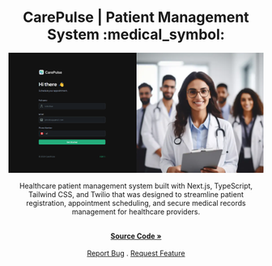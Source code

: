 <a id="readme-top"></a>

<h1 align="center">CarePulse | Patient Management System :medical_symbol:</h1> 

<div align="center">

<img src="/public/assets/images/carepulse_home.png" alt="Picture of CarePulse homepage">

<p align="center">Healthcare patient management system built with Next.js, TypeScript, Tailwind CSS, and Twilio that was designed to streamline patient registration, appointment scheduling, and secure medical records management for healthcare providers. 
<br/>
<br/>

<a href="https://github.com/AmberForrester/carepulse"><strong>Source Code »</strong></a>
<br />
<br />
<a href="">Report Bug</a>
.
<a href="">Request Feature</a>
</p>
</div>